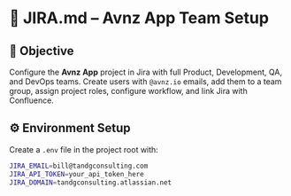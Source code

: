 # 📄 JIRA.md – Avnz App Team Setup

## 🎯 Objective
Configure the **Avnz App** project in Jira with full Product, Development, QA, and DevOps teams.
Create users with `@avnz.io` emails, add them to a team group, assign project roles, configure workflow, and link Jira with Confluence.

## ⚙️ Environment Setup
Create a `.env` file in the project root with:

```bash
JIRA_EMAIL=bill@tandgconsulting.com
JIRA_API_TOKEN=your_api_token_here
JIRA_DOMAIN=tandgconsulting.atlassian.net
```